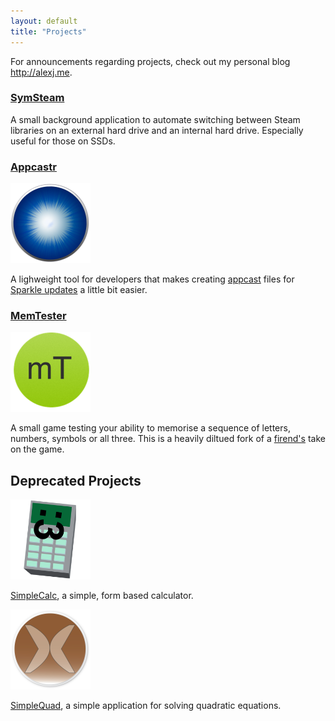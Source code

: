 ```yaml
---
layout: default
title: "Projects"
---
```


For announcements regarding projects, check out my personal blog <http://alexj.me>.

### [SymSteam](http://alexjohnj.github.com/symsteam)

A small background application to automate switching between Steam libraries on an external hard drive and an internal hard drive. Especially useful for those on SSDs. 

### [Appcastr](https://github.com/alexjohnj/appcastr)

<img src="/projects/AppcastrIcon.png" width="128" height="128" />

A lighweight tool for developers that makes creating [appcast](http://connectedflow.com/appcasting/) files for [Sparkle updates](http://sparkle.andymatuschak.org/) a little bit easier. 

### [MemTester](http://alexjohnj.github.com/memtester-mac)

<img src="/projects/MemTesterIcon.png" width="128" height="128" />

A small game testing your ability to memorise a sequence of letters, numbers, symbols or all three. This is a heavily diltued fork of a [firend's](https://code.google.com/p/mem-tester/) take on the game. 

## Deprecated Projects

<img src="/projects/SimpleCalcIcon.png" width="128" height="128" />

[SimpleCalc](https://github.com/alexjohnj/simplecalc), a simple, form based calculator. 

<img src="/projects/SimpleQuadIcon.png" width="128" height="128" />

[SimpleQuad](https://github.com/alexjohnj/simplequad), a simple application for solving quadratic equations.